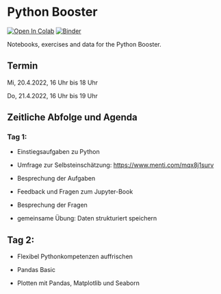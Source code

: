 # Python Booster

[![Open In
Colab](https://colab.research.google.com/assets/colab-badge.svg)](https://colab.research.google.com/scm.cms.hu-berlin.de/digital-history/lehre/python-booster)
[![Binder](https://mybinder.org/badge_logo.svg)](https://mybinder.org/v2/gh/https%3A%2F%2Fscm.cms.hu-berlin.de%2Fdigital-history%2Flehre%2Fpython-booster/HEAD)

Notebooks, exercises and data for the Python Booster.

## Termin 

Mi, 20.4.2022, 16 Uhr bis 18 Uhr

Do, 21.4.2022, 16 Uhr bis 19 Uhr

## Zeitliche Abfolge und Agenda

### Tag 1:

* Einstiegsaufgaben zu Python
* Umfrage zur Selbsteinschätzung: https://www.menti.com/mqx8j1surv
* Besprechung der Aufgaben

* Feedback und Fragen zum Jupyter-Book
* Besprechung der Fragen

* gemeinsame Übung: Daten strukturiert speichern

## Tag 2:

* Flexibel Pythonkompetenzen auffrischen

* Pandas Basic
* Plotten mit Pandas, Matplotlib und Seaborn